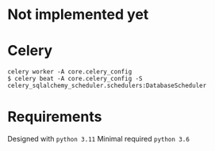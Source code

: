 # Not implemented yet

# Celery
```
celery worker -A core.celery_config
$ celery beat -A core.celery_config -S celery_sqlalchemy_scheduler.schedulers:DatabaseScheduler
```

# Requirements
Designed with `python 3.11`
Minimal required `python 3.6`
